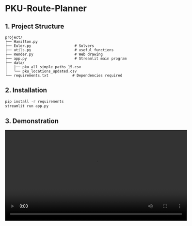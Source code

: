 # PKU-Route-Planner

## 1. Project Structure

```
project/
├── Hamilton.py
├── Euler.py                    # Solvers
├── utils.py                    # useful functions
├── Render.py                   # Web drawing
├── app.py                      # Streamlit main program
├── data/
│   ├── pku_all_simple_paths_15.csv   
│   └── pku_locations_updated.csv    
└── requirements.txt           # Dependencies required
```


## 2. Installation
```python
pip install -r requirements
streamlit run app.py
```

## 3. Demonstration
<video src="https://github.com/user-attachments/assets/591224b7-3f09-4b52-bf50-d8b82cadce2a" controls width="600">
  Your browser does not support the video tag.
</video>

